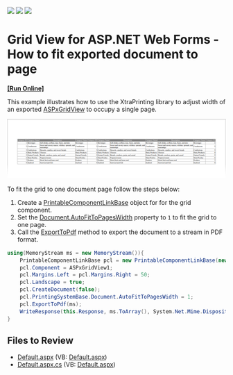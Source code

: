 <!-- default badges list -->
![](https://img.shields.io/endpoint?url=https://codecentral.devexpress.com/api/v1/VersionRange/128536701/18.2.3%2B)
[![](https://img.shields.io/badge/Open_in_DevExpress_Support_Center-FF7200?style=flat-square&logo=DevExpress&logoColor=white)](https://supportcenter.devexpress.com/ticket/details/E3994)
[![](https://img.shields.io/badge/📖_How_to_use_DevExpress_Examples-e9f6fc?style=flat-square)](https://docs.devexpress.com/GeneralInformation/403183)
<!-- default badges end -->

# Grid View for ASP.NET Web Forms - How to fit exported document to page
<!-- run online -->
**[[Run Online]](https://codecentral.devexpress.com/e3994/)**
<!-- run online end -->

This example illustrates how to use the XtraPrinting library to adjust width of an exported [ASPxGridView](https://docs.devexpress.com/AspNet/DevExpress.Web.ASPxGridView) to occupy a single page.

![](exported-grid.png)

To fit the grid to one document page follow the steps below:

1. Create a [PrintableComponentLinkBase](https://docs.devexpress.com/CoreLibraries/DevExpress.XtraPrintingLinks.PrintableComponentLinkBase) object for for the grid component. 
2. Set the [Document.AutoFitToPagesWidth](http://documentation.devexpress.com/#CoreLibraries/DevExpressXtraPrintingDocument_AutoFitToPagesWidthtopic) property to `1` to fit the grid to one page. 
3. Call the [ExportToPdf](https://docs.devexpress.com/CoreLibraries/DevExpress.XtraPrinting.LinkBase.ExportToPdf(System.IO.Stream)) method to export the document to a stream in PDF format.

```cs
using(MemoryStream ms = new MemoryStream()){
    PrintableComponentLinkBase pcl = new PrintableComponentLinkBase(new PrintingSystemBase());
    pcl.Component = ASPxGridView1;
    pcl.Margins.Left = pcl.Margins.Right = 50;
    pcl.Landscape = true;
    pcl.CreateDocument(false);
    pcl.PrintingSystemBase.Document.AutoFitToPagesWidth = 1;
    pcl.ExportToPdf(ms);
    WriteResponse(this.Response, ms.ToArray(), System.Net.Mime.DispositionTypeNames.Inline.ToString());
}
```

## Files to Review

* [Default.aspx](./CS/WebApplication1/Default.aspx) (VB: [Default.aspx](./VB/WebApplication1/Default.aspx))
* [Default.aspx.cs](./CS/WebApplication1/Default.aspx.cs) (VB: [Default.aspx](./VB/WebApplication1/Default.aspx))
